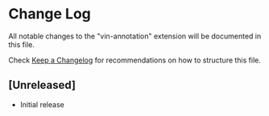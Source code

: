 # Change Log

All notable changes to the "vin-annotation" extension will be documented in this file.

Check [Keep a Changelog](http://keepachangelog.com/) for recommendations on how to structure this file.

## [Unreleased]

- Initial release